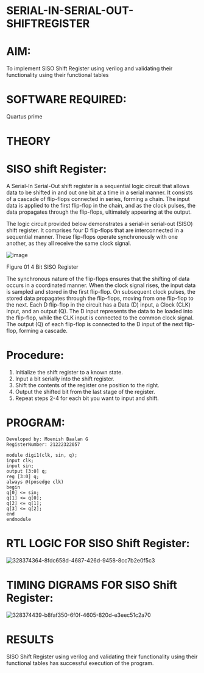 # SERIAL-IN-SERIAL-OUT-SHIFTREGISTER

# AIM:

To implement  SISO Shift Register using verilog and validating their functionality using their functional tables

# SOFTWARE REQUIRED:

Quartus prime

# THEORY

# SISO shift Register:

A Serial-In Serial-Out shift register is a sequential logic circuit that allows data to be shifted in and out one bit at a time in a serial manner. It consists of a cascade of flip-flops connected in series, forming a chain. The input data is applied to the first flip-flop in the chain, and as the clock pulses, the data propagates through the flip-flops, ultimately appearing at the output.

The logic circuit provided below demonstrates a serial-in serial-out (SISO) shift register. It comprises four D flip-flops that are interconnected in a sequential manner. These flip-flops operate synchronously with one another, as they all receive the same clock signal.

![image](https://github.com/naavaneetha/SERIAL-IN-SERIAL-OUT-SHIFTREGISTER/assets/154305477/e81c4072-37f9-46c6-8145-566764b74c3a)

Figure 01 4 Bit SISO Register

The synchronous nature of the flip-flops ensures that the shifting of data occurs in a coordinated manner. When the clock signal rises, the input data is sampled and stored in the first flip-flop. On subsequent clock pulses, the stored data propagates through the flip-flops, moving from one flip-flop to the next.
Each D flip-flop in the circuit has a Data (D) input, a Clock (CLK) input, and an output (Q). The D input represents the data to be loaded into the flip-flop, while the CLK input is connected to the common clock signal. The output (Q) of each flip-flop is connected to the D input of the next flip-flop, forming a cascade.

# Procedure:
1. Initialize the shift register to a known state.
2. Input a bit serially into the shift register.
3. Shift the contents of the register one position to the right.
4. Output the shifted bit from the last stage of the register.
5. Repeat steps 2-4 for each bit you want to input and shift.
# PROGRAM:

```
Developed by: Moenish Baalan G
RegisterNumber: 21222322057
```
```
module digi1(clk, sin, q);
input clk;
input sin;
output [3:0] q;
reg [3:0] q;
always @(posedge clk)
begin
q[0] <= sin;
q[1] <= q[0];
q[2] <= q[1];
q[3] <= q[2];
end
endmodule
```


# RTL LOGIC FOR SISO Shift Register:
![328374364-8fdc658d-4687-426d-9458-8cc7b2e0f5c3](https://github.com/MoenishBaalan/SERIAL-IN-SERIAL-OUT-SHIFTREGISTER/assets/147473396/cbffc687-51d9-4c0d-84ef-8db079864656)


# TIMING DIGRAMS FOR SISO Shift Register:
![328374439-b8faf350-6f0f-4605-820d-e3eec51c2a70](https://github.com/MoenishBaalan/SERIAL-IN-SERIAL-OUT-SHIFTREGISTER/assets/147473396/9f8f9cbf-28b1-4825-9bf8-eb62fa6816a6)


# RESULTS
SISO Shift Register using verilog and validating their functionality using their functional tables has successful execution of the program.

